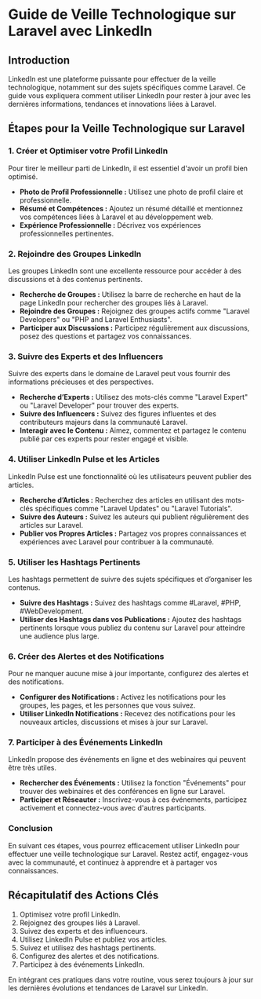 
# Guide de Veille Technologique sur Laravel avec LinkedIn

## Introduction

LinkedIn est une plateforme puissante pour effectuer de la veille technologique, notamment sur des sujets spécifiques comme Laravel. Ce guide vous expliquera comment utiliser LinkedIn pour rester à jour avec les dernières informations, tendances et innovations liées à Laravel.

## Étapes pour la Veille Technologique sur Laravel

### 1. **Créer et Optimiser votre Profil LinkedIn**

Pour tirer le meilleur parti de LinkedIn, il est essentiel d'avoir un profil bien optimisé.

- **Photo de Profil Professionnelle :** Utilisez une photo de profil claire et professionnelle.
- **Résumé et Compétences :** Ajoutez un résumé détaillé et mentionnez vos compétences liées à Laravel et au développement web.
- **Expérience Professionnelle :** Décrivez vos expériences professionnelles pertinentes.

### 2. **Rejoindre des Groupes LinkedIn**

Les groupes LinkedIn sont une excellente ressource pour accéder à des discussions et à des contenus pertinents.

- **Recherche de Groupes :** Utilisez la barre de recherche en haut de la page LinkedIn pour rechercher des groupes liés à Laravel.
- **Rejoindre des Groupes :** Rejoignez des groupes actifs comme "Laravel Developers" ou "PHP and Laravel Enthusiasts".
- **Participer aux Discussions :** Participez régulièrement aux discussions, posez des questions et partagez vos connaissances.

### 3. **Suivre des Experts et des Influencers**

Suivre des experts dans le domaine de Laravel peut vous fournir des informations précieuses et des perspectives.

- **Recherche d’Experts :** Utilisez des mots-clés comme "Laravel Expert" ou "Laravel Developer" pour trouver des experts.
- **Suivre des Influencers :** Suivez des figures influentes et des contributeurs majeurs dans la communauté Laravel.
- **Interagir avec le Contenu :** Aimez, commentez et partagez le contenu publié par ces experts pour rester engagé et visible.

### 4. **Utiliser LinkedIn Pulse et les Articles**

LinkedIn Pulse est une fonctionnalité où les utilisateurs peuvent publier des articles.

- **Recherche d’Articles :** Recherchez des articles en utilisant des mots-clés spécifiques comme "Laravel Updates" ou "Laravel Tutorials".
- **Suivre des Auteurs :** Suivez les auteurs qui publient régulièrement des articles sur Laravel.
- **Publier vos Propres Articles :** Partagez vos propres connaissances et expériences avec Laravel pour contribuer à la communauté.

### 5. **Utiliser les Hashtags Pertinents**

Les hashtags permettent de suivre des sujets spécifiques et d’organiser les contenus.

- **Suivre des Hashtags :** Suivez des hashtags comme #Laravel, #PHP, #WebDevelopment.
- **Utiliser des Hashtags dans vos Publications :** Ajoutez des hashtags pertinents lorsque vous publiez du contenu sur Laravel pour atteindre une audience plus large.

### 6. **Créer des Alertes et des Notifications**

Pour ne manquer aucune mise à jour importante, configurez des alertes et des notifications.

- **Configurer des Notifications :** Activez les notifications pour les groupes, les pages, et les personnes que vous suivez.
- **Utiliser LinkedIn Notifications :** Recevez des notifications pour les nouveaux articles, discussions et mises à jour sur Laravel.

### 7. **Participer à des Événements LinkedIn**

LinkedIn propose des événements en ligne et des webinaires qui peuvent être très utiles.

- **Rechercher des Événements :** Utilisez la fonction "Événements" pour trouver des webinaires et des conférences en ligne sur Laravel.
- **Participer et Réseauter :** Inscrivez-vous à ces événements, participez activement et connectez-vous avec d'autres participants.

### Conclusion

En suivant ces étapes, vous pourrez efficacement utiliser LinkedIn pour effectuer une veille technologique sur Laravel. Restez actif, engagez-vous avec la communauté, et continuez à apprendre et à partager vos connaissances.

## Récapitulatif des Actions Clés

1. Optimisez votre profil LinkedIn.
2. Rejoignez des groupes liés à Laravel.
3. Suivez des experts et des influenceurs.
4. Utilisez LinkedIn Pulse et publiez vos articles.
5. Suivez et utilisez des hashtags pertinents.
6. Configurez des alertes et des notifications.
7. Participez à des événements LinkedIn.

En intégrant ces pratiques dans votre routine, vous serez toujours à jour sur les dernières évolutions et tendances de Laravel sur LinkedIn.
